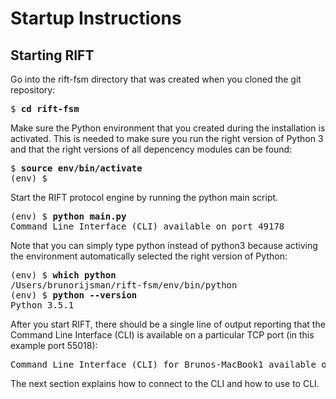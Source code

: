 # Startup Instructions

## Starting RIFT

Go into the rift-fsm directory that was created when you cloned the git repository:

<pre>
$ <b>cd rift-fsm</b>
</pre>

Make sure the Python environment that you created during the installation is activated. This is needed to make sure you 
run the right version of Python 3 and that the right versions of all depencency modules can be found:

<pre>
$ <b>source env/bin/activate</b>
(env) $ 
</pre>

Start the RIFT protocol engine by running the python main script. 

<pre>
(env) $ <b>python main.py</b>
Command Line Interface (CLI) available on port 49178
</pre>

Note that you can simply type python instead of python3 because activing the environment automatically selected the 
right version of Python:

<pre>
(env) $ <b>which python</b>
/Users/brunorijsman/rift-fsm/env/bin/python
(env) $ <b>python --version</b>
Python 3.5.1
</pre>

After you start RIFT, there should be a single line of output reporting that the Command Line Interface (CLI) is 
available on a particular TCP port (in this example port 55018):

<pre>
Command Line Interface (CLI) for Brunos-MacBook1 available on port 55018
</pre>

The next section explains how to connect to the CLI and how to use to CLI.